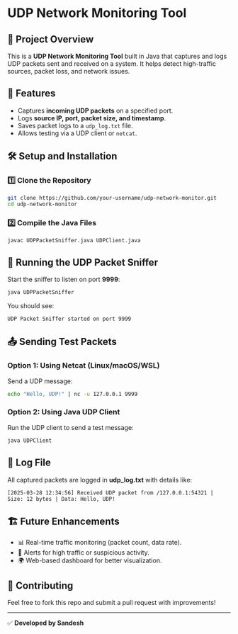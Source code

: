 # UDP Network Monitoring Tool

## 📌 Project Overview
This is a **UDP Network Monitoring Tool** built in Java that captures and logs UDP packets sent and received on a system. It helps detect high-traffic sources, packet loss, and network issues.

## 🚀 Features
- Captures **incoming UDP packets** on a specified port.
- Logs **source IP, port, packet size, and timestamp**.
- Saves packet logs to a `udp_log.txt` file.
- Allows testing via a UDP client or `netcat`.

## 🛠️ Setup and Installation
### **1️⃣ Clone the Repository**
```sh
git clone https://github.com/your-username/udp-network-monitor.git
cd udp-network-monitor
```

### **2️⃣ Compile the Java Files**
```sh
javac UDPPacketSniffer.java UDPClient.java
```

## 📡 Running the UDP Packet Sniffer
Start the sniffer to listen on port **9999**:
```sh
java UDPPacketSniffer
```
You should see:
```sh
UDP Packet Sniffer started on port 9999
```

## 📤 Sending Test Packets
### **Option 1: Using Netcat (Linux/macOS/WSL)**
Send a UDP message:
```sh
echo "Hello, UDP!" | nc -u 127.0.0.1 9999
```

### **Option 2: Using Java UDP Client**
Run the UDP client to send a test message:
```sh
java UDPClient
```

## 📑 Log File
All captured packets are logged in **udp_log.txt** with details like:
```
[2025-03-28 12:34:56] Received UDP packet from /127.0.0.1:54321 | Size: 12 bytes | Data: Hello, UDP!
```

## 🏗️ Future Enhancements
- 📊 Real-time traffic monitoring (packet count, data rate).
- 🚨 Alerts for high traffic or suspicious activity.
- 🌍 Web-based dashboard for better visualization.

## 🤝 Contributing
Feel free to fork this repo and submit a pull request with improvements!

---
✅ **Developed by Sandesh**

